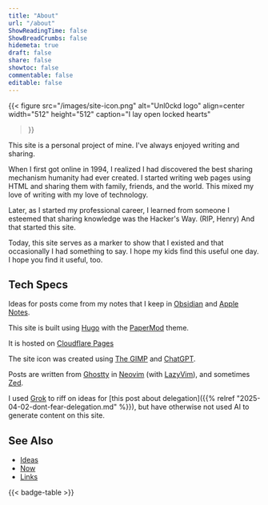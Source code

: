 ```yaml
---
title: "About"
url: "/about"
ShowReadingTime: false
ShowBreadCrumbs: false
hidemeta: true
draft: false
share: false
showtoc: false
commentable: false
editable: false
---
```

{{< figure
  src="/images/site-icon.png"
  alt="Unl0ckd logo"
  align=center
  width="512"
  height="512"
  caption="I lay open locked hearts"
>}}

This site is a personal project of mine. I've always enjoyed writing and
sharing.

When I first got online in 1994, I realized I had discovered the best sharing
mechanism humanity had ever created. I started writing web pages using HTML and
sharing them with family, friends, and the world. This mixed my love of writing
with my love of technology.

Later, as I started my professional career, I learned from someone I esteemed
that sharing knowledge was the Hacker's Way. (RIP, Henry) And that started this
site.

Today, this site serves as a marker to show that I existed and that occasionally
I had something to say. I hope my kids find this useful one day. I hope you find
it useful, too.

## Tech Specs

Ideas for posts come from my notes that I keep in
[Obsidian](https://obsidian.md/) and [Apple
Notes](https://www.icloud.com/notes).

This site is built using [Hugo](https://gohugo.io/) with the
[PaperMod](https://github.com/adityatelange/hugo-PaperModtheme.) theme.

It is hosted on [Cloudflare Pages](https://pages.cloudflare.com/)

The site icon was created using [The GIMP](https://www.gimp.org/) and [ChatGPT](https://chatgpt.com/).

Posts are written from [Ghostty](https://ghostty.org/) in
[Neovim](https://neovim.io/) (with [LazyVim](https://www.lazyvim.org/)), and
sometimes [Zed](https://zed.dev/).

I used [Grok](https://grok.com/) to riff on ideas for [this post about
delegation]({{% relref "2025-04-02-dont-fear-delegation.md" %}}), but have
otherwise not used AI to generate content on this site.

## See Also

* [Ideas](/ideas)
* [Now](/now)
* [Links](/links)

{{< badge-table >}}
